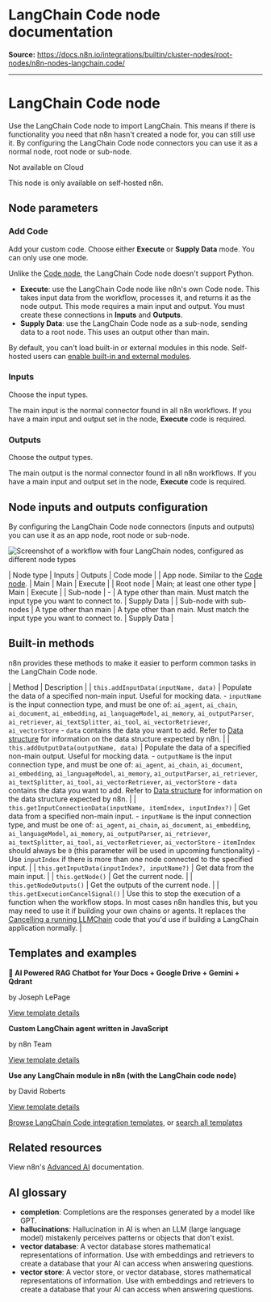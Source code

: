# LangChain Code node documentation

**Source:** https://docs.n8n.io/integrations/builtin/cluster-nodes/root-nodes/n8n-nodes-langchain.code/

---

# LangChain Code node

Use the LangChain Code node to import LangChain. This means if there is functionality you need that n8n hasn't created a node for, you can still use it. By configuring the LangChain Code node connectors you can use it as a normal node, root node or sub-node.

Not available on Cloud

This node is only available on self-hosted n8n.

## Node parameters

### Add Code

Add your custom code. Choose either **Execute** or **Supply Data** mode. You can only use one mode.

Unlike the [Code node](../../../core-nodes/n8n-nodes-base.code/), the LangChain Code node doesn't support Python.

- **Execute**: use the LangChain Code node like n8n's own Code node. This takes input data from the workflow, processes it, and returns it as the node output. This mode requires a main input and output. You must create these connections in **Inputs** and **Outputs**.
- **Supply Data**: use the LangChain Code node as a sub-node, sending data to a root node. This uses an output other than main.

By default, you can't load built-in or external modules in this node. Self-hosted users can [enable built-in and external modules](../../../../../hosting/configuration/configuration-methods/).

### Inputs

Choose the input types.

The main input is the normal connector found in all n8n workflows. If you have a main input and output set in the node, **Execute** code is required.

### Outputs

Choose the output types.

The main output is the normal connector found in all n8n workflows. If you have a main input and output set in the node, **Execute** code is required.

## Node inputs and outputs configuration

By configuring the LangChain Code node connectors (inputs and outputs) you can use it as an app node, root node or sub-node.

![Screenshot of a workflow with four LangChain nodes, configured as different node types](../../../../../_images/integrations/builtin/cluster-nodes/langchaincode/create-node-types.png)

| Node type | Inputs | Outputs | Code mode |
| App node. Similar to the [Code node](../../../core-nodes/n8n-nodes-base.code/). | Main | Main | Execute |
| Root node | Main; at least one other type | Main | Execute |
| Sub-node | - | A type other than main. Must match the input type you want to connect to. | Supply Data |
| Sub-node with sub-nodes | A type other than main | A type other than main. Must match the input type you want to connect to. | Supply Data |

## Built-in methods

n8n provides these methods to make it easier to perform common tasks in the LangChain Code node.

| Method | Description |
| `this.addInputData(inputName, data)` | Populate the data of a specified non-main input. Useful for mocking data.  - `inputName` is the input connection type, and must be one of: `ai_agent`, `ai_chain`, `ai_document`, `ai_embedding`, `ai_languageModel`, `ai_memory`, `ai_outputParser`, `ai_retriever`, `ai_textSplitter`, `ai_tool`, `ai_vectorRetriever`, `ai_vectorStore` - `data` contains the data you want to add. Refer to [Data structure](../../../../../data/data-structure/) for information on the data structure expected by n8n. |
| `this.addOutputData(outputName, data)` | Populate the data of a specified non-main output. Useful for mocking data.  - `outputName` is the input connection type, and must be one of: `ai_agent`, `ai_chain`, `ai_document`, `ai_embedding`, `ai_languageModel`, `ai_memory`, `ai_outputParser`, `ai_retriever`, `ai_textSplitter`, `ai_tool`, `ai_vectorRetriever`, `ai_vectorStore` - `data` contains the data you want to add. Refer to [Data structure](../../../../../data/data-structure/) for information on the data structure expected by n8n. |
| `this.getInputConnectionData(inputName, itemIndex, inputIndex?)` | Get data from a specified non-main input.  - `inputName` is the input connection type, and must be one of: `ai_agent`, `ai_chain`, `ai_document`, `ai_embedding`, `ai_languageModel`, `ai_memory`, `ai_outputParser`, `ai_retriever`, `ai_textSplitter`, `ai_tool`, `ai_vectorRetriever`, `ai_vectorStore` - `itemIndex` should always be `0` (this parameter will be used in upcoming functionality) - Use `inputIndex` if there is more than one node connected to the specified input. |
| `this.getInputData(inputIndex?, inputName?)` | Get data from the main input. |
| `this.getNode()` | Get the current node. |
| `this.getNodeOutputs()` | Get the outputs of the current node. |
| `this.getExecutionCancelSignal()` | Use this to stop the execution of a function when the workflow stops. In most cases n8n handles this, but you may need to use it if building your own chains or agents. It replaces the [Cancelling a running LLMChain](https://js.langchain.com/docs/modules/chains/foundational/llm_chain#cancelling-a-running-llmchain) code that you'd use if building a LangChain application normally. |

## Templates and examples

**🤖 AI Powered RAG Chatbot for Your Docs + Google Drive + Gemini + Qdrant**

by Joseph LePage

[View template details](https://n8n.io/workflows/2982-ai-powered-rag-chatbot-for-your-docs-google-drive-gemini-qdrant/)

**Custom LangChain agent written in JavaScript**

by n8n Team

[View template details](https://n8n.io/workflows/1955-custom-langchain-agent-written-in-javascript/)

**Use any LangChain module in n8n (with the LangChain code node)**

by David Roberts

[View template details](https://n8n.io/workflows/2082-use-any-langchain-module-in-n8n-with-the-langchain-code-node/)

[Browse LangChain Code integration templates](https://n8n.io/integrations/langchain-code/), or [search all templates](https://n8n.io/workflows/)

## Related resources

View n8n's [Advanced AI](../../../../../advanced-ai/) documentation.

## AI glossary

- **completion**: Completions are the responses generated by a model like GPT.
- **hallucinations**: Hallucination in AI is when an LLM (large language model) mistakenly perceives patterns or objects that don't exist.
- **vector database**: A vector database stores mathematical representations of information. Use with embeddings and retrievers to create a database that your AI can access when answering questions.
- **vector store**: A vector store, or vector database, stores mathematical representations of information. Use with embeddings and retrievers to create a database that your AI can access when answering questions.
